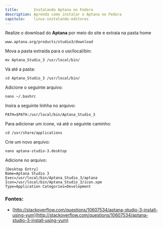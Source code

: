 ```yaml
---
title:       Instalando Aptana no Fedora
description: Aprenda como instalar o Aptana no Fedora
capitulo:    linux-instalando-editores
---
```



Realize o download do __Aptana__ por meio do site e extraia na pasta home

    www.aptana.org/products/studio3/download

Mova a pasta extraida para o usr/local/bin:

    mv Aptana_Studio_3 /usr/local/bin/

Vá até a pasta:

    cd Aptana_Studio_3 /usr/local/bin/

Adicione o seguinte arquivo:

    nano ~/.bashrc

Insira a seguinte linhha no arquivo:

    PATH=$PATH:/usr/local/bin/Aptana_Studio_3

Para adicionar um ícone, vá até o seguinte caminho:

    cd /usr/share/applications

Crie um novo arquivo:

    nano aptana-studio-3.desktop

Adicione no arquivo:

	[Desktop Entry]
	Name=Aptana Studio 3
	Exec=/usr/local/bin/Aptana_Studio_3/aptana
	Icon=/usr/local/bin/Aptana_Studio_3/icon.xpm
	Type=Application Categories=Development


### Fontes:

- [http://stackoverflow.com/questions/10607534/aptana-studio-3-install-using-yum](http://stackoverflow.com/questions/10607534/aptana-studio-3-install-using-yum)